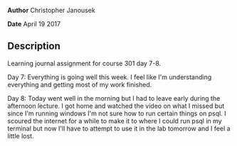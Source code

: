 **Author** Christopher Janousek

**Date** April 19 2017

## Description
Learning journal assignment for course 301 day 7-8.

Day 7: Everything is going well this week. I feel like I'm understanding everything and getting most of my work finished.

Day 8: Today went well in the morning but I had to leave early during the afternoon lecture. I got home and watched the video on what I missed but since I'm running windows I'm not sure how to run certain things on psql. I scoured the internet for a while to make it to where I could run psql in my terminal but now I'll have to attempt to use it in the lab tomorrow and I feel a little lost.
